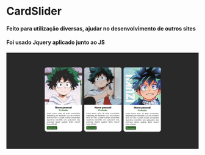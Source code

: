 # CardSlider

#### Feito para utilização diversas, ajudar no desenvolvimento de outros sites
#### Foi usado Jquery aplicado junto ao JS

<img src="image.png">
